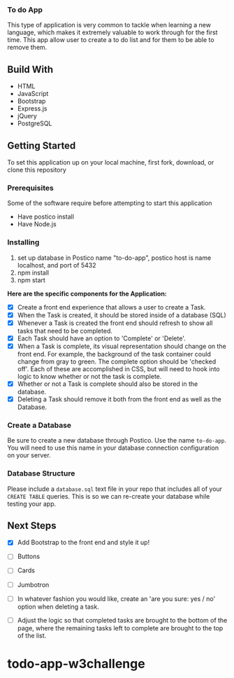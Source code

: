 

### To do App

This type of application is very common to tackle when learning a new language, which makes it extremely valuable to work through for the first time. This app allow user to create a to do list and for them to be able to remove them.

## Build With
* HTML
* JavaScript
* Bootstrap
* Express.js
* jQuery
* PostgreSQL

## Getting Started
To set this application up on your local machine, first fork, download, or clone this repository

### Prerequisites
Some of the software require before attempting to start this application
* Have postico install
* Have Node.js

### Installing

1. set up database in Postico name "to-do-app", postico host is name localhost, and port of 5432
2. npm install
3. npm start


**Here are the specific components for the Application:**

- [x] Create a front end experience that allows a user to create a Task.
- [x] When the Task is created, it should be stored inside of a database (SQL)
- [x] Whenever a Task is created the front end should refresh to show all tasks that need to be completed.
- [x] Each Task should have an option to 'Complete' or 'Delete'.
- [x] When a Task is complete, its visual representation should change on the front end. For example, the background of the task container could change from gray to green. The complete option should be  'checked off'. Each of these are accomplished in CSS, but will need to hook into logic to know whether or not the task is complete.
- [x] Whether or not a Task is complete should also be stored in the database.
- [x] Deleting a Task should remove it both from the front end as well as the Database.

### Create a Database

Be sure to create a new database through Postico. Use the name `to-do-app`. You will need to use this name in your database connection configuration on your server.

### Database Structure

Please include a `database.sql` text file in your repo that includes all of your `CREATE TABLE` queries. This is so we can re-create your database while testing your app.

## Next Steps

- [x]  Add Bootstrap to the front end and style it up!
- [ ]  Buttons
- [ ]  Cards
- [ ]  Jumbotron

- [ ]  In whatever fashion you would like, create an 'are you sure: yes / no' option when deleting a task.

- [ ]  Adjust the logic so that completed tasks are brought to the bottom of the page, where the remaining tasks left to complete are brought to the top of the list.
# todo-app-w3challenge
